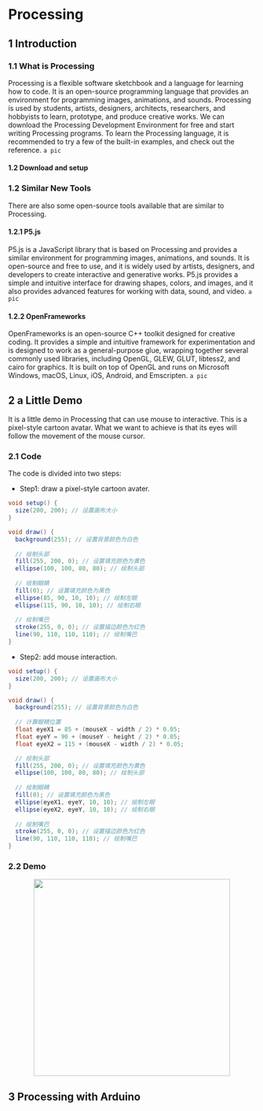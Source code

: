 # Processing
## 1 Introduction
### 1.1 What is Processing
Processing is a flexible software sketchbook and a language for learning how to code. It is an open-source programming language that provides an environment for programming images, animations, and sounds. Processing is used by students, artists, designers, architects, researchers, and hobbyists to learn, prototype, and produce creative works. We can download the Processing Development Environment for free and start writing Processing programs. To learn the Processing language, it is recommended to try a few of the built-in examples, and check out the reference. 
`a pic`
#### 1.2 Download and setup

### 1.2 Similar New Tools
There are also some open-source tools available that are similar to Processing.
#### 1.2.1  P5.js
P5.js is a JavaScript library that is based on Processing and provides a similar environment for programming images, animations, and sounds. It is open-source and free to use, and it is widely used by artists, designers, and developers to create interactive and generative works. P5.js provides a simple and intuitive interface for drawing shapes, colors, and images, and it also provides advanced features for working with data, sound, and video.
`a pic`
#### 1.2.2 OpenFrameworks
OpenFrameworks is an open-source C++ toolkit designed for creative coding. It provides a simple and intuitive framework for experimentation and is designed to work as a general-purpose glue, wrapping together several commonly used libraries, including OpenGL, GLEW, GLUT, libtess2, and cairo for graphics. It is built on top of OpenGL and runs on Microsoft Windows, macOS, Linux, iOS, Android, and Emscripten.
`a pic`
## 2 a Little Demo
It is a little demo in Processing that can use mouse to interactive.
This is a pixel-style cartoon avatar. What we want to achieve is that its eyes will follow the movement of the mouse cursor.

### 2.1 Code
The code is divided into two steps:
- Step1: draw a pixel-style cartoon avater.

```java
void setup() {
  size(200, 200); // 设置画布大小
}

void draw() {
  background(255); // 设置背景颜色为白色
  
  // 绘制头部
  fill(255, 200, 0); // 设置填充颜色为黄色
  ellipse(100, 100, 80, 80); // 绘制头部
  
  // 绘制眼睛
  fill(0); // 设置填充颜色为黑色
  ellipse(85, 90, 10, 10); // 绘制左眼
  ellipse(115, 90, 10, 10); // 绘制右眼
  
  // 绘制嘴巴
  stroke(255, 0, 0); // 设置描边颜色为红色
  line(90, 110, 110, 110); // 绘制嘴巴
}

```
- Step2: add mouse interaction.

```java
void setup() {
  size(200, 200); // 设置画布大小
}

void draw() {
  background(255); // 设置背景颜色为白色
  
  // 计算眼睛位置
  float eyeX1 = 85 + (mouseX - width / 2) * 0.05;
  float eyeY = 90 + (mouseY - height / 2) * 0.05;
  float eyeX2 = 115 + (mouseX - width / 2) * 0.05;

  // 绘制头部
  fill(255, 200, 0); // 设置填充颜色为黄色
  ellipse(100, 100, 80, 80); // 绘制头部
  
  // 绘制眼睛
  fill(0); // 设置填充颜色为黑色
  ellipse(eyeX1, eyeY, 10, 10); // 绘制左眼
  ellipse(eyeX2, eyeY, 10, 10); // 绘制右眼
  
  // 绘制嘴巴
  stroke(255, 0, 0); // 设置描边颜色为红色
  line(90, 110, 110, 110); // 绘制嘴巴
}

```

### 2.2 Demo

<div align="center">
  <img src="https://cdn.jsdelivr.net/gh/erkoww/YSD_img/img/GIF%202024-1-2%2017-36-13.gif" width = "400"/>
</div>

## 3 Processing with Arduino
